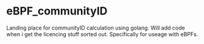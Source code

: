 # eBPF_communityID
Landing place for communityID calculation using golang. Will add code when i get the licencing stuff sorted out. Specifically for useage with eBPFs.


